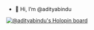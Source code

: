 - 👋 Hi, I’m @adityabindu

[![@adityabindu's Holopin board](https://holopin.me/adityabindu)](https://holopin.io/@adityabindu)

